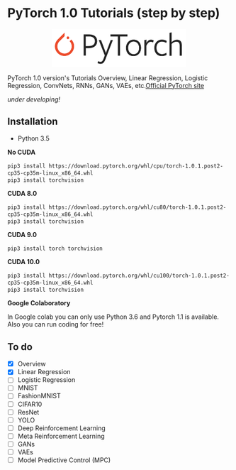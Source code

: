 # PyTorch 1.0 Tutorials (step by step)

<p align="center">
<img src="https://github.com/Alro10/PyTorch1.0Tutorials/blob/master/PyTorch.png" alt="alt text" width="60%" height="60%">
</p>

PyTorch 1.0 version's Tutorials Overview, Linear Regression, Logistic Regression, ConvNets, RNNs, GANs, VAEs, etc.[Official PyTorch site](https://pytorch.org/)

*under developing!*

## Installation

* Python 3.5

**No CUDA**
```
pip3 install https://download.pytorch.org/whl/cpu/torch-1.0.1.post2-cp35-cp35m-linux_x86_64.whl
pip3 install torchvision
```


**CUDA 8.0**
```
pip3 install https://download.pytorch.org/whl/cu80/torch-1.0.1.post2-cp35-cp35m-linux_x86_64.whl
pip3 install torchvision
```

**CUDA 9.0**
```
pip3 install torch torchvision
```

**CUDA 10.0**
```
pip3 install https://download.pytorch.org/whl/cu100/torch-1.0.1.post2-cp35-cp35m-linux_x86_64.whl
pip3 install torchvision
```
**Google Colaboratory**

In Google colab you can only use Python 3.6 and Pytorch 1.1 is available. Also you can run coding for free!



## To do

- [x] Overview
- [x] Linear Regression
- [ ] Logistic Regression
- [ ] MNIST
- [ ] FashionMNIST
- [ ] CIFAR10
- [ ] ResNet
- [ ] YOLO
- [ ] Deep Reinforcement Learning
- [ ] Meta Reinforcement Learning
- [ ] GANs
- [ ] VAEs
- [ ] Model Predictive Control (MPC)
